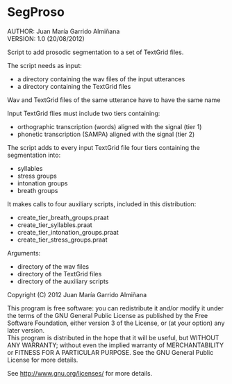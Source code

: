 # SegProso

AUTHOR: Juan María Garrido Almiñana								
VERSION: 1.0 (20/08/2012)										

Script to add prosodic segmentation to a set of TextGrid files. 

The script needs as input:
- a directory containing the wav files of the input utterances
- a directory containing the TextGrid files

Wav and TextGrid files of the same utterance have to have the same name	

Input TextGrid flies must include two tiers containing:
- orthographic transcription (words) aligned with the signal (tier 1)
- phonetic transcription (SAMPA) aligned with the signal (tier 2)

The script adds to every input TextGrid file four tiers containing the segmentation into:						
- syllables												
- stress groups												
- intonation groups											
- breath groups											

It makes calls to four auxiliary scripts, included in this distribution:		
- create_tier_breath_groups.praat								
- create_tier_syllables.praat									
- create_tier_intonation_groups.praat							
- create_tier_stress_groups.praat								

Arguments:
- directory of the wav files									
- directory of the TextGrid files								
- directory of the auxiliary scripts								

Copyright (C) 2012  Juan María Garrido Almiñana                       	 		
                                                                       				 		
This program is free software: you can redistribute it and/or modify it under the terms of the GNU General Public License as published by the Free Software Foundation, either version 3 of the License, or (at your option) any later version.                                  				
This program is distributed in the hope that it will be useful, but WITHOUT ANY WARRANTY; without even the implied warranty of      MERCHANTABILITY or FITNESS FOR A PARTICULAR PURPOSE.  See the GNU General Public License for more details.                         			
                                                                       						
See http://www.gnu.org/licenses/ for more details.         


